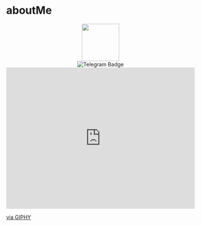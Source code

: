 # aboutMe
<div id="header" align="center">
  <img src="https://media.giphy.com/media/v1.Y2lkPTc5MGI3NjExYzl5bHM0MHQwaXY3MzF1azZ2Nzk2YXY5azd3eDZmdjJoeHZ6OTJwbiZlcD12MV9pbnRlcm5hbF9naWZfYnlfaWQmY3Q9Zw/HWehYolY2YK8WOdCcE/giphy.gif" width="100"/>
</div>
<div id="badges" align="center">
  <img src="https://img.shields.io/badge/Telegram-blue?style=for-the-badge&logo=telegram&logoColor=white" alt="Telegram Badge"/>
</div>
<div style="width:100%;height:0;padding-bottom:75%;position:relative;"><iframe src="https://giphy.com/embed/ASd0Ukj0y3qMM" width="100%" height="100%" style="position:absolute" frameBorder="0" class="giphy-embed" allowFullScreen></iframe></div><p><a href="https://giphy.com/gifs/the-simpsons-hello-hi-ASd0Ukj0y3qMM">via GIPHY</a></p>
